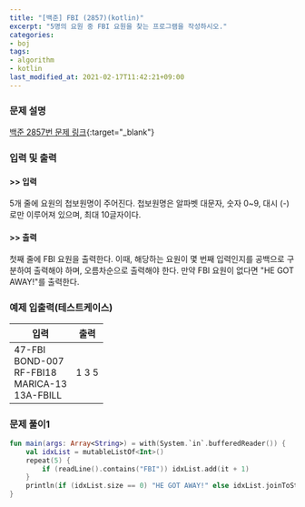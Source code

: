 ```yaml
---
title: "[백준] FBI (2857)(kotlin)"
excerpt: "5명의 요원 중 FBI 요원을 찾는 프로그램을 작성하시오."
categories:
- boj
tags:
- algorithm
- kotlin
last_modified_at: 2021-02-17T11:42:21+09:00
---
```



### 문제 설명
[백준 2857번 문제 링크](https://www.acmicpc.net/problem/2857#description){:target="_blank"}




### 입력 및 출력
#### >> 입력
5개 줄에 요원의 첩보원명이 주어진다. 첩보원명은 알파벳 대문자, 숫자 0~9, 대시 (\-)로만 이루어져 있으며, 최대 10글자이다.



#### >> 출력
첫째 줄에 FBI 요원을 출력한다. 이때, 해당하는 요원이 몇 번째 입력인지를 공백으로 구분하여 출력해야 하며, 오름차순으로 출력해야 한다. 만약 FBI 요원이 없다면 "HE GOT AWAY!"를 출력한다.





### 예제 입출력(테스트케이스)


|입력|출력|
|-----|------|
|47\-FBI<br>BOND\-007<br>RF\-FBI18<br>MARICA\-13<br>13A\-FBILL|1 3 5|




### 문제 풀이1
```kotlin
fun main(args: Array<String>) = with(System.`in`.bufferedReader()) {
    val idxList = mutableListOf<Int>()
    repeat(5) {
        if (readLine().contains("FBI")) idxList.add(it + 1)
    }
    println(if (idxList.size == 0) "HE GOT AWAY!" else idxList.joinToString(" "))
}
```